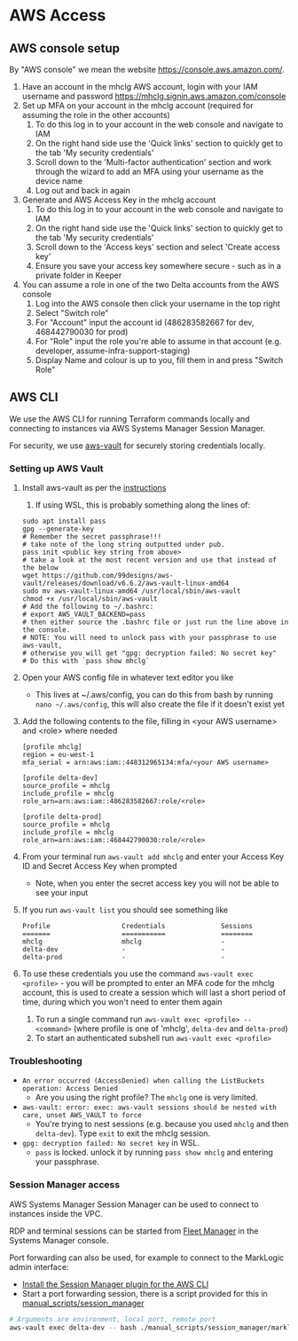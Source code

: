 # AWS Access

## AWS console setup

By "AWS console" we mean the website <https://console.aws.amazon.com/>.

1. Have an account in the mhclg AWS account, login with your IAM username and password <https://mhclg.signin.aws.amazon.com/console>
2. Set up MFA on your account in the mhclg account (required for assuming the role in the other accounts)
    1. To do this log in to your account in the web console and navigate to IAM
    2. On the right hand side use the 'Quick links' section to quickly get to the tab 'My security credentials'
    3. Scroll down to the 'Multi-factor authentication' section and work through the wizard to add an MFA using your username as the device name
    4. Log out and back in again
3. Generate and AWS Access Key in the mhclg account
    1. To do this log in to your account in the web console and navigate to IAM
    2. On the right hand side use the 'Quick links' section to quickly get to the tab 'My security credentials'
    3. Scroll down to the 'Access keys' section and select 'Create access key'
    4. Ensure you save your access key somewhere secure - such as in a private folder in Keeper
4. You can assume a role in one of the two Delta accounts from the AWS console
    1. Log into the AWS console then click your username in the top right
    2. Select "Switch role"
    3. For "Account" input the account id (486283582667 for dev, 468442790030 for prod)
    4. For "Role" input the role you're able to assume in that account (e.g. developer, assume-infra-support-staging)
    5. Display Name and colour is up to you, fill them in and press "Switch Role"

## AWS CLI

We use the AWS CLI for running Terraform commands locally and connecting to instances via AWS Systems Manager Session Manager.

For security, we use [aws-vault](https://github.com/99designs/aws-vault) for securely storing credentials locally.

### Setting up AWS Vault

1. Install aws-vault as per the [instructions](https://github.com/99designs/aws-vault#installing)
   1. If using WSL, this is probably something along the lines of:

    ```shell
    sudo apt install pass
    gpg --generate-key
    # Remember the secret passphrase!!!
    # take note of the long string outputted under pub.
    pass init <public key string from above>
    # take a look at the most recent version and use that instead of the below
    wget https://github.com/99designs/aws-vault/releases/download/v6.6.2/aws-vault-linux-amd64
    sudo mv aws-vault-linux-amd64 /usr/local/sbin/aws-vault
    chmod +x /usr/local/sbin/aws-vault
    # Add the following to ~/.bashrc:
    # export AWS_VAULT_BACKEND=pass
    # then either source the .bashrc file or just run the line above in the console.
    # NOTE: You will need to unlock pass with your passphrase to use aws-vault,
    # otherwise you will get "gpg: decryption failed: No secret key"
    # Do this with `pass show mhclg`
    ```

2. Open your AWS config file in whatever text editor you like
    * This lives at ~/.aws/config, you can do this from bash by running `nano ~/.aws/config`, this will also create the
      file if it doesn't exist yet
3. Add the following contents to the file, filling in \<your AWS username> and \<role> where needed

   ```text
   [profile mhclg]
   region = eu-west-1
   mfa_serial = arn:aws:iam::448312965134:mfa/<your AWS username>

   [profile delta-dev]
   source_profile = mhclg
   include_profile = mhclg
   role_arn=arn:aws:iam::486283582667:role/<role>

   [profile delta-prod]
   source_profile = mhclg
   include_profile = mhclg
   role_arn=arn:aws:iam::468442790030:role/<role>
   ```

4. From your terminal run `aws-vault add mhclg` and enter your Access Key ID and Secret Access Key when prompted
    * Note, when you enter the secret access key you will not be able to see your input
5. If you run `aws-vault list` you should see something like

   ```text
   Profile                  Credentials              Sessions
   =======                  ===========              ========
   mhclg                    mhclg                    -
   delta-dev                -                        -
   delta-prod               -                        -
   ```

6. To use these credentials you use the command `aws-vault exec <profile>` - you will be prompted to enter an MFA code
   for the mhclg account, this is used to create a session which will last a short period of time, during which you
   won't need to enter them again
    1. To run a single command run `aws-vault exec <profile> -- <command>` (where profile is one of 'mhclg',
      `delta-dev` and `delta-prod`)
    2. To start an authenticated subshell run `aws-vault exec <profile>`

### Troubleshooting

* `An error occurred (AccessDenied) when calling the ListBuckets operation: Access Denied`
  * Are you using the right profile? The `mhclg` one is very limited.
* `aws-vault: error: exec: aws-vault sessions should be nested with care, unset AWS_VAULT to force`
  * You're trying to nest sessions (e.g. because you used `mhclg` and then `delta-dev`). Type `exit` to exit the mhclg session.
* `gpg: decryption failed: No secret key` in WSL.
  * `pass` is locked. unlock it by running `pass show mhclg` and entering your passphrase.

### Session Manager access

AWS Systems Manager Session Manager can be used to connect to instances inside the VPC.

RDP and terminal sessions can be started from [Fleet Manager](https://eu-west-1.console.aws.amazon.com/systems-manager/managed-instances?region=eu-west-1) in the Systems Manager console.

Port forwarding can also be used, for example to connect to the MarkLogic admin interface:

* [Install the Session Manager plugin for the AWS CLI](https://docs.aws.amazon.com/systems-manager/latest/userguide/session-manager-working-with-install-plugin.html)
* Start a port forwarding session, there is a script provided for this in [manual_scripts/session_manager](./manual_scripts/session_manager/marklogic.sh)

```sh
# Arguments are environment, local port, remote port
aws-vault exec delta-dev -- bash ./manual_scripts/session_manager/marklogic.sh test 9001 8001
```
